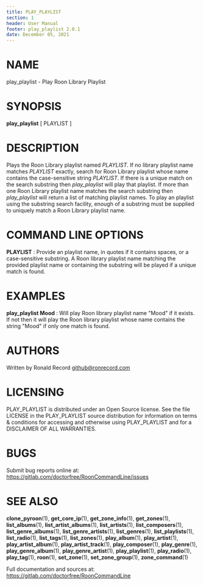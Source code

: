 ```yaml
---
title: PLAY_PLAYLIST
section: 1
header: User Manual
footer: play_playlist 2.0.1
date: December 05, 2021
---
```

# NAME
play_playlist - Play Roon Library Playlist

# SYNOPSIS
**play_playlist** [ PLAYLIST ]

# DESCRIPTION
Plays the Roon Library playlist named *PLAYLIST*. If no library playlist name matches *PLAYLIST* exactly, search for Roon Library playlist whose name contains the case-sensitive string *PLAYLIST*. If there is a unique match on the search substring then *play_playlist* will play that playlist. If more than one Roon Library playlist name matches the search substring then *play_playlist* will return a list of matching playlist names. To play an playlist using the substring search facility, enough of a substring must be supplied to uniquely match a Roon Library playlist name.

# COMMAND LINE OPTIONS
**PLAYLIST**
:  Provide an playlist name, in quotes if it contains spaces, or a case-sensitive substring. A Roon library playlist name matching the provided playlist name or containing the substring will be played if a unique match is found.

# EXAMPLES
**play_playlist Mood**
: Will play Roon library playlist name "Mood" if it exists. If not then it will play the Roon library playlist whose name contains the string "Mood" if only one match is found.

# AUTHORS
Written by Ronald Record github@ronrecord.com

# LICENSING
PLAY_PLAYLIST is distributed under an Open Source license.
See the file LICENSE in the PLAY_PLAYLIST source distribution
for information on terms &amp; conditions for accessing and
otherwise using PLAY_PLAYLIST and for a DISCLAIMER OF ALL WARRANTIES.

# BUGS
Submit bug reports online at: https://gitlab.com/doctorfree/RoonCommandLine/issues

# SEE ALSO
**clone_pyroon**(1), **get_core_ip**(1), **get_zone_info**(1), **get_zones**(1), **list_albums**(1), **list_artist_albums**(1), **list_artists**(1), **list_composers**(1), **list_genre_albums**(1), **list_genre_artists**(1), **list_genres**(1), **list_playlists**(1), **list_radio**(1), **list_tags**(1), **list_zones**(1), **play_album**(1), **play_artist**(1), **play_artist_album**(1), **play_artist_track**(1), **play_composer**(1), **play_genre**(1), **play_genre_album**(1), **play_genre_artist**(1), **play_playlist**(1), **play_radio**(1), **play_tag**(1), **roon**(1), **set_zone**(1), **set_zone_group**(1), **zone_command**(1)

Full documentation and sources at: https://gitlab.com/doctorfree/RoonCommandLine

